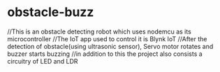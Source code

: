 # obstacle-buzz
//This is an obstacle detecting robot which uses nodemcu as its microcontroller 
//The IoT app used to control it is Blynk IoT 
//After the detection of obstacle(using ultrasonic sensor), Servo motor rotates and buzzer starts buzzing 
//in addition to this the project also consists a circuitry of LED and LDR 
